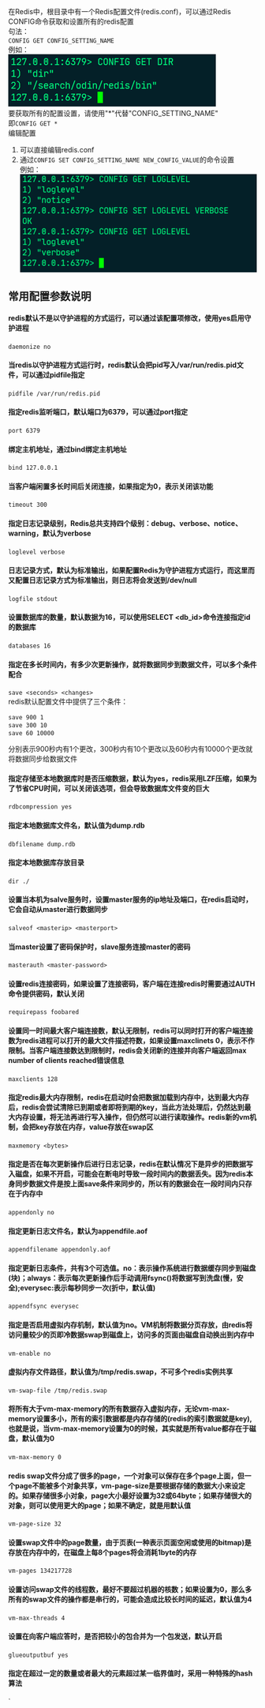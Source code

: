 在Redis中，根目录中有一个Redis配置文件(redis.conf)，可以通过Redis CONFIG命令获取和设置所有的redis配置  
句法：  
`CONFIG GET CONFIG_SETTING_NAME`  
例如：  
![title](https://raw.githubusercontent.com/liujinxi931204/image/master/gitnote/2020/09/07/1599464279736-1599464279819.png)  
要获取所有的配置设置，请使用"*"代替"CONFIG_SETTING_NAME"  
即`CONFIG GET *`  
编辑配置  
1. 可以直接编辑redis.conf
2. 通过`CONFIG SET CONFIG_SETTING_NAME NEW_CONFIG_VALUE`的命令设置  
例如：  
![title](https://raw.githubusercontent.com/liujinxi931204/image/master/gitnote/2020/09/07/1599464770375-1599464770384.png)  
## 常用配置参数说明  
#### redis默认不是以守护进程的方式运行，可以通过该配置项修改，使用yes启用守护进程  
`daemonize no`  
#### 当redis以守护进程方式运行时，redis默认会把pid写入/var/run/redis.pid文件，可以通过pidfile指定  
`pidfile /var/run/redis.pid`  
#### 指定redis监听端口，默认端口为6379，可以通过port指定  
`port 6379`  
#### 绑定主机地址，通过bind绑定主机地址  
`bind 127.0.0.1`  
#### 当客户端闲置多长时间后关闭连接，如果指定为0，表示关闭该功能  
`timeout 300`  
#### 指定日志记录级别，Redis总共支持四个级别：debug、verbose、notice、warning，默认为verbose  
`loglevel verbose`  
#### 日志记录方式，默认为标准输出，如果配置Redis为守护进程方式运行，而这里而又配置日志记录方式为标准输出，则日志将会发送到/dev/null  
`logfile stdout`  
#### 设置数据库的数量，默认数据为16，可以使用SELECT <db_id>命令连接指定id的数据库  
`databases 16`  
#### 指定在多长时间内，有多少次更新操作，就将数据同步到数据文件，可以多个条件配合  
`save <seconds> <changes>`  
redis默认配置文件中提供了三个条件：  
```shell
save 900 1
save 300 10
save 60 10000
```  
分别表示900秒内有1个更改，300秒内有10个更改以及60秒内有10000个更改就将数据同步给数据文件  
#### 指定存储至本地数据库时是否压缩数据，默认为yes，redis采用LZF压缩，如果为了节省CPU时间，可以关闭该选项，但会导致数据库文件变的巨大  
`rdbcompression yes`  
#### 指定本地数据库文件名，默认值为dump.rdb  
`dbfilename dump.rdb`  
#### 指定本地数据库存放目录  
`dir ./`  
#### 设置当本机为salve服务时，设置master服务的ip地址及端口，在redis启动时，它会自动从master进行数据同步  
`salveof <masterip> <masterport>`  
#### 当master设置了密码保护时，slave服务连接master的密码  
`masterauth <master-password>`  
#### 设置redis连接密码，如果设置了连接密码，客户端在连接redis时需要通过AUTH <password>命令提供密码，默认关闭  
`requirepass foobared`  
#### 设置同一时间最大客户端连接数，默认无限制，redis可以同时打开的客户端连接数为redis进程可以打开的最大文件描述符数，如果设置maxclinets 0，表示不作限制。当客户端连接数达到限制时，redis会关闭新的连接并向客户端返回max number of clients reached错误信息  
`maxclients 128`  
#### 指定redis最大内存限制，redis在启动时会把数据加载到内存中，达到最大内存后，redis会尝试清除已到期或者即将到期的key，当此方法处理后，仍然达到最大内存设置，将无法再进行写入操作，但仍然可以进行读取操作。redis新的vm机制，会把key存放在内存，value存放在swap区  
`maxmemory <bytes>`  
#### 指定是否在每次更新操作后进行日志记录，redis在默认情况下是异步的把数据写入磁盘，如果不开启，可能会在断电时导致一段时间内的数据丢失。因为redis本身同步数据文件是按上面save条件来同步的，所以有的数据会在一段时间内只存在于内存中  
`appendonly no`  
#### 指定更新日志文件名，默认为appendfile.aof  
`appendfilename appendonly.aof`  
#### 指定更新日志条件，共有3个可选值。no：表示操作系统进行数据缓存同步到磁盘(块)；always：表示每次更新操作后手动调用fsync()将数据写到洗盘(慢，安全);everysec:表示每秒同步一次(折中，默认值)  
`appendfsync everysec`  
#### 指定是否启用虚拟内存机制，默认值为no。VM机制将数据分页存放，由redis将访问量较少的页即冷数据swap到磁盘上，访问多的页面由磁盘自动换出到内存中  
`vm-enable no`  
#### 虚拟内存文件路径，默认值为/tmp/redis.swap，不可多个redis实例共享  
`vm-swap-file /tmp/redis.swap`  
#### 将所有大于vm-max-memory的所有数据存入虚拟内存，无论vm-max-memory设置多小，所有的索引数据都是内存存储的(redis的索引数据就是key),也就是说，当vm-max-memory设置为0的时候，其实就是所有value都存在于磁盘，默认值为0  
`vm-max-memory 0`  
 #### redis swap文件分成了很多的page，一个对象可以保存在多个page上面，但一个page不能被多个对象共享，vm-page-size是要根据存储的数据大小来设定的。如果存储很多小对象，page大小最好设置为32或64byte；如果存储很大的对象，则可以使用更大的page；如果不确定，就是用默认值  
`vm-page-size 32`  
#### 设置swap文件中的page数量，由于页表(一种表示页面空闲或使用的bitmap)是存放在内存中的，在磁盘上每8个pages将会消耗1byte的内存  
`vm-pages 134217728`  
#### 设置访问swap文件的线程数，最好不要超过机器的核数；如果设置为0，那么多所有的swap文件的操作都是串行的，可能会造成比较长时间的延迟，默认值为4  
`vm-max-threads 4`  
#### 设置在向客户端应答时，是否把较小的包合并为一个包发送，默认开启  
`glueoutputbuf yes`  
#### 指定在超过一定的数量或者最大的元素超过某一临界值时，采用一种特殊的hash算法  
`






 


  



 

  

  

